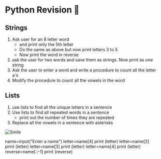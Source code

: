 # Python Revision :dragon_face:
## Strings
1. Ask user for an 8 letter word 
    * and print only the 5th letter
    *  Do the same as above but now print letters 3 to 5
    *  Now print the word in reverse
1. ask the user for two words and save them as strings. Now print as one string
2. Ask the user to enter a word and write a procedure to count all the letter a's
3. Modify the procedure to count all the vowels in the word

## Lists
1. use lists to find all the unique letters in a sentence
2. Use lists to find all repeated words in a sentence
    * print out the number of times they are repeated
3. Replace all the vowels in a sentence with asterisks

![Smile](http://www.kdnuggets.com/images/cartoon-deep-learning-2nd-place-coffeemaker.jpg)




name=input("Enter a name")
letter=name[4]
print (letter)
letter=name[2]
print (letter)
letter=name[3]
print (letter)
letter=name[4]
print (letter)
reverse=name[::-1]
print (reverse)
